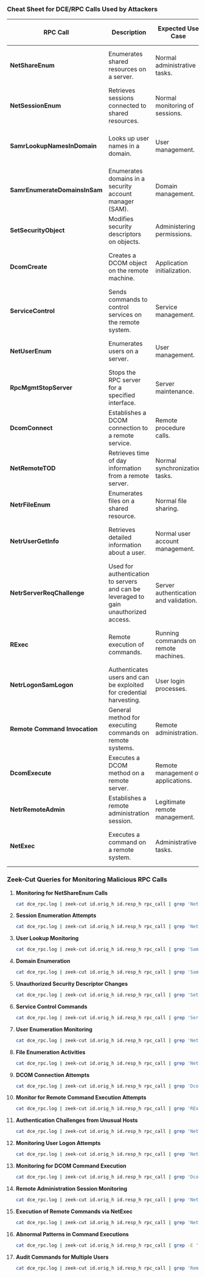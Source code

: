 
### Cheat Sheet for DCE/RPC Calls Used by Attackers

| RPC Call                          | Description                                                                                       | Expected Use Case                      | Potential Malicious Activity                                      |
|-----------------------------------|---------------------------------------------------------------------------------------------------|----------------------------------------|------------------------------------------------------------------|
| **NetShareEnum**                  | Enumerates shared resources on a server.                                                        | Normal administrative tasks.           | Attackers enumerating shares for sensitive information.          |
| **NetSessionEnum**                | Retrieves sessions connected to shared resources.                                                | Normal monitoring of sessions.         | Gathering active session details for further exploitation.       |
| **SamrLookupNamesInDomain**       | Looks up user names in a domain.                                                                  | User management.                       | Reconnaissance for user accounts to facilitate attacks.          |
| **SamrEnumerateDomainsInSam**     | Enumerates domains in a security account manager (SAM).                                          | Domain management.                     | Identifying domains for lateral movement.                        |
| **SetSecurityObject**             | Modifies security descriptors on objects.                                                         | Administering permissions.             | Unauthorized changes to security settings.                       |
| **DcomCreate**                    | Creates a DCOM object on the remote machine.                                                    | Application initialization.            | Malicious application launches or remote execution.              |
| **ServiceControl**                | Sends commands to control services on the remote system.                                        | Service management.                    | Stopping critical services or malicious service installation.    |
| **NetUserEnum**                   | Enumerates users on a server.                                                                    | User management.                       | Gathering user information for targeted attacks.                 |
| **RpcMgmtStopServer**            | Stops the RPC server for a specified interface.                                                 | Server maintenance.                    | Disabling services to hide malicious activity.                   |
| **DcomConnect**                   | Establishes a DCOM connection to a remote service.                                              | Remote procedure calls.                | Establishing backdoor access.                                    |
| **NetRemoteTOD**                  | Retrieves time of day information from a remote server.                                          | Normal synchronization tasks.          | Time manipulation for log evasion.                               |
| **NetrFileEnum**                  | Enumerates files on a shared resource.                                                            | Normal file sharing.                   | Scanning for sensitive files to exfiltrate.                     |
| **NetrUserGetInfo**               | Retrieves detailed information about a user.                                                     | Normal user account management.        | Gathering detailed user account information for attacks.         |
| **NetrServerReqChallenge**        | Used for authentication to servers and can be leveraged to gain unauthorized access.            | Server authentication and validation.  | Attackers attempting to authenticate without proper credentials.  |
| **RExec**                         | Remote execution of commands.                                                                    | Running commands on remote machines.   | Attackers executing malicious commands remotely.                 |
| **NetrLogonSamLogon**             | Authenticates users and can be exploited for credential harvesting.                             | User login processes.                  | Credential theft or replay attacks.                             |
| **Remote Command Invocation**      | General method for executing commands on remote systems.                                        | Remote administration.                 | Executing unauthorized commands or scripts.                     |
| **DcomExecute**                   | Executes a DCOM method on a remote server.                                                      | Remote management of applications.     | Malicious command execution through DCOM interfaces.            |
| **NetrRemoteAdmin**               | Establishes a remote administration session.                                                     | Legitimate remote management.          | Unauthorized access to admin sessions.                          |
| **NetExec**                       | Executes a command on a remote system.                                                           | Administrative tasks.                  | Attackers executing commands to compromise systems.             |

### Zeek-Cut Queries for Monitoring Malicious RPC Calls

1. **Monitoring for NetShareEnum Calls**
   ```bash
   cat dce_rpc.log | zeek-cut id.orig_h id.resp_h rpc_call | grep 'NetShareEnum'
   ```

2. **Session Enumeration Attempts**
   ```bash
   cat dce_rpc.log | zeek-cut id.orig_h id.resp_h rpc_call | grep 'NetSessionEnum'
   ```

3. **User Lookup Monitoring**
   ```bash
   cat dce_rpc.log | zeek-cut id.orig_h id.resp_h rpc_call | grep 'SamrLookupNamesInDomain'
   ```

4. **Domain Enumeration**
   ```bash
   cat dce_rpc.log | zeek-cut id.orig_h id.resp_h rpc_call | grep 'SamrEnumerateDomainsInSam'
   ```

5. **Unauthorized Security Descriptor Changes**
   ```bash
   cat dce_rpc.log | zeek-cut id.orig_h id.resp_h rpc_call | grep 'SetSecurityObject'
   ```

6. **Service Control Commands**
   ```bash
   cat dce_rpc.log | zeek-cut id.orig_h id.resp_h rpc_call | grep 'ServiceControl'
   ```

7. **User Enumeration Monitoring**
   ```bash
   cat dce_rpc.log | zeek-cut id.orig_h id.resp_h rpc_call | grep 'NetUserEnum'
   ```

8. **File Enumeration Activities**
   ```bash
   cat dce_rpc.log | zeek-cut id.orig_h id.resp_h rpc_call | grep 'NetrFileEnum'
   ```

9. **DCOM Connection Attempts**
   ```bash
   cat dce_rpc.log | zeek-cut id.orig_h id.resp_h rpc_call | grep 'DcomConnect'
   ```

10. **Monitor for Remote Command Execution Attempts**
    ```bash
    cat dce_rpc.log | zeek-cut id.orig_h id.resp_h rpc_call | grep 'RExec'
    ```

11. **Authentication Challenges from Unusual Hosts**
    ```bash
    cat dce_rpc.log | zeek-cut id.orig_h id.resp_h rpc_call | grep 'NetrServerReqChallenge'
    ```

12. **Monitoring User Logon Attempts**
    ```bash
    cat dce_rpc.log | zeek-cut id.orig_h id.resp_h rpc_call | grep 'NetrLogonSamLogon'
    ```

13. **Monitoring for DCOM Command Execution**
    ```bash
    cat dce_rpc.log | zeek-cut id.orig_h id.resp_h rpc_call | grep 'DcomExecute'
    ```

14. **Remote Administration Session Monitoring**
    ```bash
    cat dce_rpc.log | zeek-cut id.orig_h id.resp_h rpc_call | grep 'NetrRemoteAdmin'
    ```

15. **Execution of Remote Commands via NetExec**
    ```bash
    cat dce_rpc.log | zeek-cut id.orig_h id.resp_h rpc_call | grep 'NetExec'
    ```

16. **Abnormal Patterns in Command Executions**
    ```bash
    cat dce_rpc.log | zeek-cut id.orig_h id.resp_h rpc_call | grep -E 'RExec|NetExec|DcomExecute'
    ```

17. **Audit Commands for Multiple Users**
    ```bash
    cat dce_rpc.log | zeek-cut id.orig_h id.resp_h rpc_call | grep 'Remote Command Invocation'
    ```
